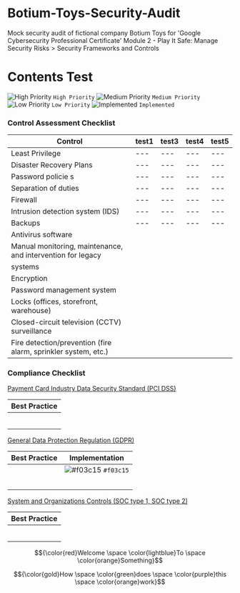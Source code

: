 # Botium-Toys-Security-Audit
Mock security audit of fictional company Botium Toys for 'Google Cybersecurity Professional Certificate' Module 2 - Play It Safe: Manage Security Risks > Security Frameworks and Controls 

# Contents Test
![High Priority](https://placehold.co/10x10/ff0000/ff0000.png) `High Priority`
![Medium Priority](https://placehold.co/10x10/FF7F00/FF7F00.png) `Medium Priority`
![Low Priority](https://placehold.co/10x10/FFFF00/FFFF00.png) `Low Priority`
![Implemented](https://placehold.co/10x10/00FF00/00FF00.png) `Implemented`

### Control Assessment Checklist

| Control | test1 | test3 | test4 | test5 |
| ------- | ----- | ----- | ----- | ----- |
| Least Privilege |---|---|---|---|
| Disaster Recovery Plans |---|---|---|---|
| Password policie s|---|---|---|---|
| Separation of duties |---|---|---|---|
| Firewall |---|---|---|---|
| Intrusion detection system (IDS) |---|---|---|---|
| Backups |---|---|---|---|
| Antivirus software |
| Manual monitoring, maintenance, and intervention for legacy
systems |
| Encryption |
| Password management system |
| Locks (offices, storefront, warehouse) |
| Closed-circuit television (CCTV) surveillance |
| Fire detection/prevention (fire alarm, sprinkler system, etc.) |

### Compliance Checklist

<ins>Payment Card Industry Data Security Standard (PCI DSS)</ins>

| Best Practice | 
| ------------- |
|               | 
|               |
|               |
|               |
|               |
|               |


<ins>General Data Protection Regulation (GDPR)</ins>

| Best Practice | Implementation |
| ------------- | -------------- |
|               | ![#f03c15](https://placehold.co/10x10/f03c15/f03c15.png) `#f03c15` |
|               |
|               |
|               |
|               |
|               |


<ins>System and Organizations Controls (SOC type 1, SOC type 2)</ins>

| Best Practice |
| ------------- |
|               |
|               |
|               |
|               |
|               |
|               |


$${\color{red}Welcome \space \color{lightblue}To \space \color{orange}Something}$$

$${\color{gold}How \space \color{green}does \space \color{purple}this \space \color{orange}work}$$
  
